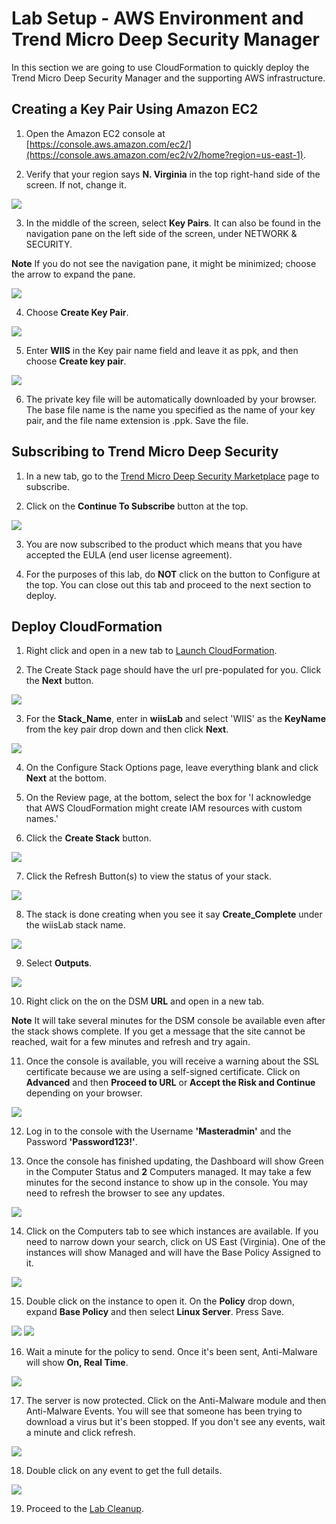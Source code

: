 # Lab Setup - AWS Environment and Trend Micro Deep Security Manager
In this section we are going to use CloudFormation to quickly deploy the Trend Micro Deep Security Manager and the supporting AWS infrastructure.  

## Creating a Key Pair Using Amazon EC2

1. Open the Amazon EC2 console at [https://console.aws.amazon.com/ec2/](https://console.aws.amazon.com/ec2/v2/home?region=us-east-1).

2. Verify that your region says **N. Virginia** in the top right-hand side of the screen.  If not, change it.  

![](https://github.com/marykay25/women-in-security/blob/master/images/region.png)

3. In the middle of the screen, select **Key Pairs**. It can also be found in the navigation pane on the left side of the screen, under NETWORK & SECURITY.

**Note**
If you do not see the navigation pane, it might be minimized; choose the arrow to expand the pane.

![](https://github.com/marykay25/women-in-security/blob/master/images/keys.png)

4. Choose **Create Key Pair**.

![](https://github.com/marykay25/women-in-security/blob/master/images/AWS_Key_Pair.png)

5. Enter **WIIS** in the Key pair name field and leave it as ppk, and then choose **Create key pair**.

![](https://github.com/marykay25/women-in-security/blob/master/images/AWS_Key_Pair_Name.png)

6. The private key file will be automatically downloaded by your browser. The base file name is the name you specified as the name of your key pair, and the file name extension is .ppk. Save the file.

## Subscribing to Trend Micro Deep Security

1. In a new tab, go to the <a href="https://aws.amazon.com/marketplace/pp/B01AVYHVHO?qid=1553533248391&sr=0-2&ref_=brs_res_product_title" target="_blank">Trend Micro Deep Security Marketplace</a> page to subscribe.

2. Click on the **Continue To Subscribe** button at the top.

![](https://github.com/marykay25/women-in-security/blob/master/images/market1.PNG)

3. You are now subscribed to the product which means that you have accepted the EULA (end user license agreement).   

4. For the purposes of this lab, do **NOT** click on the button to Configure at the top. You can close out this tab and proceed to the next section to deploy. 


## Deploy CloudFormation

1. Right click and open in a new tab to <a href="https://console.aws.amazon.com/cloudformation/home?region=us-east-1#/stacks/new?stackName=wiisLab&templateURL=https://wiis-dallas.s3.amazonaws.com/wiis_dallas.template">Launch CloudFormation</a>.

2. The Create Stack page should have the url pre-populated for you.  Click the **Next** button.

![](https://github.com/marykay25/women-in-security/blob/master/images/CFT_S3_Template.png)

3. For the **Stack_Name**, enter in **wiisLab** and select 'WIIS' as the **KeyName** from the key pair drop down and then click **Next**.

![](https://github.com/marykay25/women-in-security/blob/master/images/CFT_Details_Template.png)

4. On the Configure Stack Options page, leave everything blank and click **Next** at the bottom.

5. On the Review page, at the bottom, select the box for 'I acknowledge that AWS CloudFormation might create IAM resources with custom names.'

6. Click the **Create Stack** button.


![](https://github.com/marykay25/women-in-security/blob/master/images/CFT_Review.png)

7. Click the Refresh Button(s) to view the status of your stack. 

![](https://github.com/marykay25/women-in-security/blob/master/images/CFT_Refresh_Button.png)

8. The stack is done creating when you see it say **Create_Complete** under the wiisLab stack name.

![](https://github.com/marykay25/women-in-security/blob/master/images/CFT_Create_Complete.png)

9. Select **Outputs**.

![](https://github.com/marykay25/women-in-security/blob/master/images/output.png)

10. Right click on the on the DSM **URL** and open in a new tab.  

**Note**
It will take several minutes for the DSM console be available even after the stack shows complete. If you get a message that the site cannot be reached, wait for a few minutes and refresh and try again.


11. Once the console is available, you will receive a warning about the SSL certificate because we are using a self-signed certificate.  Click on **Advanced** and then **Proceed to URL** or **Accept the Risk and Continue** depending on your browser.

![](https://github.com/marykay25/women-in-security/blob/master/images/console_login.png)  

12. Log in to the console with the Username **'Masteradmin'** and the Password **'Password123!'**.

13. Once the console has finished updating, the Dashboard will show Green in the Computer Status and **2** Computers managed. It may take a few minutes for the second instance to show up in the console. You may need to refresh the browser to see any updates.

![](https://github.com/marykay25/women-in-security/blob/master/images/console1.png) 

14. Click on the Computers tab to see which instances are available.  If you need to narrow down your search, click on US East (Virginia). One of the instances will show Managed and will have the Base Policy Assigned to it.  

![](https://github.com/marykay25/women-in-security/blob/master/images/console2.png)  

15. Double click on the instance to open it.  On the **Policy** drop down, expand **Base Policy** and then select **Linux Server**.  Press Save.

![](https://github.com/marykay25/women-in-security/blob/master/images/console3.png) 
![](https://github.com/marykay25/women-in-security/blob/master/images/console4.png) 

16. Wait a minute for the policy to send.  Once it's been sent, Anti-Malware will show **On, Real Time**.

![](https://github.com/marykay25/women-in-security/blob/master/images/console5.png) 

17. The server is now protected.  Click on the Anti-Malware module and then Anti-Malware Events.  You will see that someone has been trying to download a virus but it's been stopped.  If you don't see any events, wait a minute and click refresh.

![](https://github.com/marykay25/women-in-security/blob/master/images/malware.png) 

18. Double click on any event to get the full details.  

![](https://github.com/marykay25/women-in-security/blob/master/images/malware2.png) 

19.  Proceed to the [Lab Cleanup](https://github.com/marykay25/women-in-security/tree/master/AWS_Lab_Cleanup).

